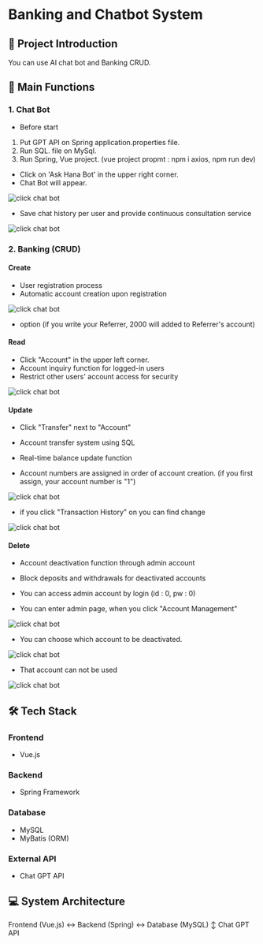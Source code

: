 # Banking and Chatbot System

## 📌 Project Introduction

You can use AI chat bot and Banking CRUD.

## 🚀 Main Functions

### 1. Chat Bot

- Before start

1. Put GPT API on Spring application.properties file.
2. Run SQL. file on MySql.
3. Run Spring, Vue project. (vue project propmt : npm i axios, npm run dev)

- Click on 'Ask Hana Bot' in the upper right corner.
- Chat Bot will appear.

![click chat bot](./images/chatbot1.png)

- Save chat history per user and provide continuous consultation service

![click chat bot](./images/chatbot2.png)

### 2. Banking (CRUD)

#### Create

- User registration process
- Automatic account creation upon registration

![click chat bot](./images/create1.png)

- option (if you write your Referrer, 2000 will added to Referrer's account)

#### Read

- Click "Account" in the upper left corner.
- Account inquiry function for logged-in users
- Restrict other users' account access for security

![click chat bot](./images/read1.png)

#### Update

- Click "Transfer" next to "Account"
- Account transfer system using SQL
- Real-time balance update function

- Account numbers are assigned in order of account creation.
  (if you first assign, your account number is "1")

![click chat bot](./images/update1.png)

- if you click "Transaction History" on you can find change

![click chat bot](./images/update2.png)

#### Delete

- Account deactivation function through admin account
- Block deposits and withdrawals for deactivated accounts

- You can access admin account by login (id : 0, pw : 0)

- You can enter admin page, when you click "Account Management"

![click chat bot](./images/delete1.png)

- You can choose which account to be deactivated.

![click chat bot](./images/delete2.png)

- That account can not be used

![click chat bot](./images/delete3.png)

## 🛠 Tech Stack

### Frontend

- Vue.js

### Backend

- Spring Framework

### Database

- MySQL
- MyBatis (ORM)

### External API

- Chat GPT API

## 💻 System Architecture

Frontend (Vue.js) <-> Backend (Spring) <-> Database (MySQL)
↕
Chat GPT API
